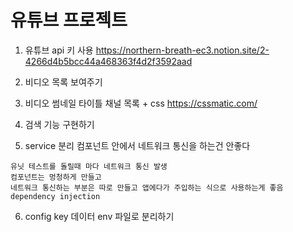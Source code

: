 # 유튜브 프로젝트
1. 유튜브 api 키 사용
https://northern-breath-ec3.notion.site/2-4266d4b5bcc44a468363f4d2f3592aad

2. 비디오 목록 보여주기

3. 비디오 썸네일 타이틀 채널 목록 + css
https://cssmatic.com/

4. 검색 기능 구현하기

5. service 분리 
컴포넌트 안에서 네트워크 통신을 하는건 안좋다
```
유닛 테스트를 돌릴때 마다 네트워크 통신 발생
컴포넌트는 멍청하게 만들고 
네트워크 통신하는 부분은 따로 만들고 앱에다가 주입하는 식으로 사용하는게 좋음
dependency injection
```

6. config key 데이터 env 파일로 분리하기